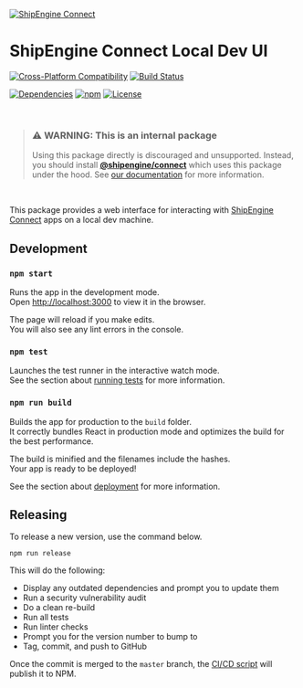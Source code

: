 [![ShipEngine Connect](https://connect.shipengine.com/img/logos/shipengine-connect-logo.png)](https://connect.shipengine.com)

ShipEngine Connect Local Dev UI
=======================================

[![Cross-Platform Compatibility](https://shipengine.github.io/img/badges/os-badges.svg)](https://github.com/ShipEngine/connect-local-dev-ui/actions)
[![Build Status](https://github.com/ShipEngine/connect-local-dev-ui/workflows/CI-CD/badge.svg)](https://github.com/ShipEngine/connect-local-dev-ui/actions)

[![Dependencies](https://david-dm.org/ShipEngine/connect-local-dev-ui.svg)](https://david-dm.org/ShipEngine/connect-local-dev-ui)
[![npm](https://img.shields.io/npm/v/@shipengine/connect-local-dev-ui.svg)](https://www.npmjs.com/package/@shipengine/connect-local-dev-ui)
[![License](https://img.shields.io/npm/l/@shipengine/connect-local-dev-ui.svg)](LICENSE)


<p><br></p>

> ### ⚠ WARNING: This is an internal package
> Using this package directly is discouraged and unsupported. Instead, you should install
> [**@shipengine/connect**](https://www.npmjs.com/package/@shipengine/connect) which uses this package under the hood.
> See [our documentation](https://connect.shipengine.com/docs/cli) for more information.

<p><br></p>


This package provides a web interface for interacting with [ShipEngine Connect](https://connect.shipengine.com) apps on a local dev machine.


Development
---------------------

### `npm start`

Runs the app in the development mode.<br />
Open [http://localhost:3000](http://localhost:3000) to view it in the browser.

The page will reload if you make edits.<br />
You will also see any lint errors in the console.

### `npm test`

Launches the test runner in the interactive watch mode.<br />
See the section about [running tests](https://facebook.github.io/create-react-app/docs/running-tests) for more information.

### `npm run build`

Builds the app for production to the `build` folder.<br />
It correctly bundles React in production mode and optimizes the build for the best performance.

The build is minified and the filenames include the hashes.<br />
Your app is ready to be deployed!

See the section about [deployment](https://facebook.github.io/create-react-app/docs/deployment) for more information.



Releasing
-----------------------
To release a new version, use the command below.

```sh-session
npm run release
```

This will do the following:

- Display any outdated dependencies and prompt you to update them
- Run a security vulnerability audit
- Do a clean re-build
- Run all tests
- Run linter checks
- Prompt you for the version number to bump to
- Tag, commit, and push to GitHub

Once the commit is merged to the `master` branch, the [CI/CD script](.github/workflows/CI-CD.yaml) will publish it to NPM.
